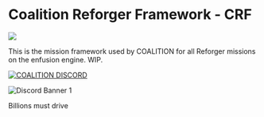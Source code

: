# Coalition Reforger Framework - CRF
<img src="http://coalitiongroup.net/coalition.png">

This is the mission framework used by COALITION for all Reforger missions on the enfusion engine. WIP.

[![COALITION DISCORD](https://img.shields.io/badge/COALITION_Discord-blue)](https://discord.gg/the-coalition)

![Discord Banner 1](https://discordapp.com/api/guilds/237991125523103747/widget.png?style=banner1)

Billions must drive
